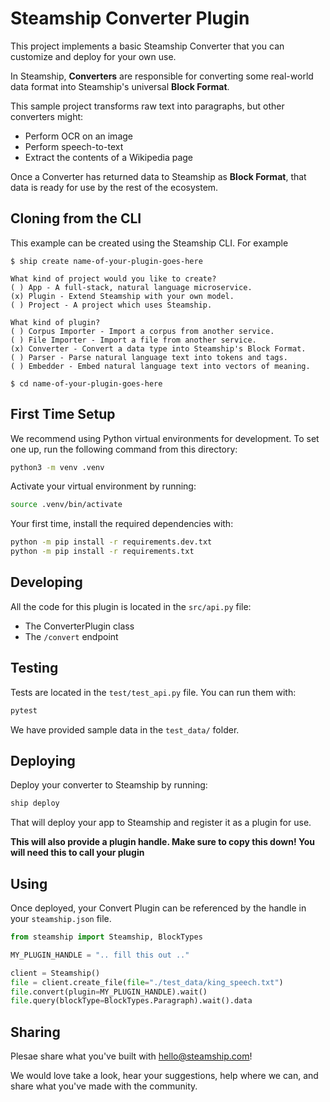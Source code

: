 # Steamship Converter Plugin

This project implements a basic Steamship Converter that you can customize and deploy for your own use.

In Steamship, **Converters** are responsible for converting some real-world data format into Steamship's universal **Block Format**.

This sample project transforms raw text into paragraphs, but other converters might:

* Perform OCR on an image
* Perform speech-to-text
* Extract the contents of a Wikipedia page

Once a Converter has returned data to Steamship as **Block Format**, that data is ready for use by the rest of the ecosystem.

## Cloning from the CLI

This example can be created using the Steamship CLI. For example

```
$ ship create name-of-your-plugin-goes-here

What kind of project would you like to create?
( ) App - A full-stack, natural language microservice.
(x) Plugin - Extend Steamship with your own model.
( ) Project - A project which uses Steamship.

What kind of plugin?
( ) Corpus Importer - Import a corpus from another service.
( ) File Importer - Import a file from another service.
(x) Converter - Convert a data type into Steamship's Block Format.
( ) Parser - Parse natural language text into tokens and tags.
( ) Embedder - Embed natural language text into vectors of meaning.

$ cd name-of-your-plugin-goes-here
```

## First Time Setup

We recommend using Python virtual environments for development.
To set one up, run the following command from this directory:

```bash
python3 -m venv .venv
```

Activate your virtual environment by running:

```bash
source .venv/bin/activate
```

Your first time, install the required dependencies with:

```bash
python -m pip install -r requirements.dev.txt
python -m pip install -r requirements.txt
```

## Developing

All the code for this plugin is located in the `src/api.py` file:

* The ConverterPlugin class
* The `/convert` endpoint

## Testing

Tests are located in the `test/test_api.py` file. You can run them with:

```bash
pytest
```

We have provided sample data in the `test_data/` folder.

## Deploying

Deploy your converter to Steamship by running:

```bash
ship deploy
```

That will deploy your app to Steamship and register it as a plugin for use.

**This will also provide a plugin handle. Make sure to copy this down! You will need this to call your plugin**

## Using

Once deployed, your Convert Plugin can be referenced by the handle in your `steamship.json` file.

```python
from steamship import Steamship, BlockTypes

MY_PLUGIN_HANDLE = ".. fill this out .."

client = Steamship()
file = client.create_file(file="./test_data/king_speech.txt")
file.convert(plugin=MY_PLUGIN_HANDLE).wait()
file.query(blockType=BlockTypes.Paragraph).wait().data
```

## Sharing

Plesae share what you've built with hello@steamship.com! 

We would love take a look, hear your suggestions, help where we can, and share what you've made with the community.